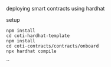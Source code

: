 deploying smart contracts using hardhat

setup

```
npm install
cd coti-hardhat-template
npm install
cd coti-contracts/contracts/onboard
npx hardhat compile  

```

``
